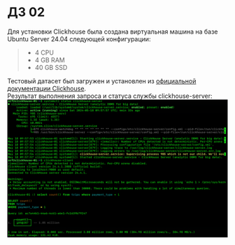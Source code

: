 # ДЗ 02

Для установки Clickhouse была создана виртуальная машина на базе Ubuntu Server 24.04 следующей конфигурации:  
> - 4 CPU  
> - 4 GB RAM  
> - 40 GB SSD

Тестовый датасет был загружен и установлен из [официальной документации Clickhouse](https://clickhouse.com/docs/en/getting-started/example-datasets/nyc-taxi).  
Результат выполнения запроса и статуса службы clickhouse-server:  
![](https://github.com/oslavgorod/Clickhouse-2024/blob/main/DZ02/clh.png)  
